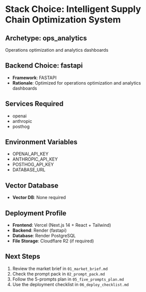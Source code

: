 # Stack Choice: Intelligent Supply Chain Optimization System

## Archetype: ops_analytics
Operations optimization and analytics dashboards

## Backend Choice: fastapi
- **Framework**: FASTAPI
- **Rationale**: Optimized for operations optimization and analytics dashboards

## Services Required
- openai
- anthropic
- posthog

## Environment Variables
- OPENAI_API_KEY
- ANTHROPIC_API_KEY
- POSTHOG_API_KEY
- DATABASE_URL

## Vector Database
- **Vector DB**: None required

## Deployment Profile
- **Frontend**: Vercel (Next.js 14 + React + Tailwind)
- **Backend**: Render (fastapi)
- **Database**: Render PostgreSQL
- **File Storage**: Cloudflare R2 (if required)

## Next Steps
1. Review the market brief in `01_market_brief.md`
2. Check the prompt pack in `02_prompt_pack.md`
3. Follow the 5-prompts plan in `05_five_prompts_plan.md`
4. Use the deployment checklist in `06_deploy_checklist.md`
